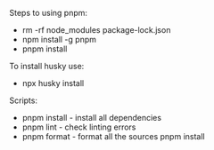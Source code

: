 Steps to using pnpm:

-   rm -rf node_modules package-lock.json
-   npm install -g pnpm
-   pnpm install

To install husky use: 
-   npx husky install

Scripts:

-   pnpm install - install all dependencies
-   pnpm lint - check linting errors
-   pnpm format - format all the sources
pnpm install